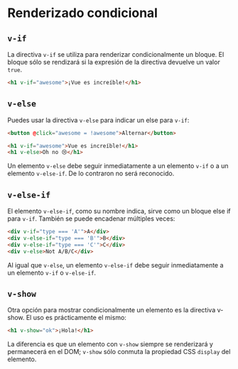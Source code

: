 # Renderizado condicional

## `v-if`

La directiva `v-if` se utiliza para renderizar condicionalmente un bloque. El bloque sólo se rendizará si la expresión de la directiva devuelve un valor `true`.

```html
<h1 v-if="awesome">¡Vue es increíble!</h1>
```

## `v-else`

Puedes usar la directiva `v-else` para indicar un else para `v-if`:

```html
<button @click="awesome = !awesome">Alternar</button>

<h1 v-if="awesome">Vue es increíble!</h1>
<h1 v-else>Oh no 😢</h1>
```

Un elemento `v-else` debe seguir inmediatamente a un elemento `v-if` o a un elemento `v-else-if`. De lo contraron no será reconocido.

## `v-else-if`

El elemento `v-else-if`, como su nombre indica, sirve como un bloque else if para `v-if`. También se puede encadenar múltiples veces:

```html
<div v-if="type === 'A'">A</div>
<div v-else-if="type === 'B'">B</div>
<div v-else-if="type === 'C'">C</div>
<div v-else>Not A/B/C</div>
```

Al igual que `v-else`, un elemento `v-else-if` debe seguir inmediatamente a un elemento `v-if` o `v-else-if`.

## `v-show`

Otra opción para mostrar condicionalmente un elemento es la directiva v-show. El uso es prácticamente el mismo:

```html
<h1 v-show="ok">¡Hola!</h1>
```

La diferencia es que un elemento con `v-show` siempre se renderizará y permanecerá en el DOM; `v-show` sólo conmuta la propiedad CSS `display` del elemento.
